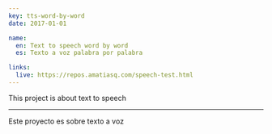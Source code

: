 ```yaml
---
key: tts-word-by-word
date: 2017-01-01

name:
  en: Text to speech word by word
  es: Texto a voz palabra por palabra

links:
  live: https://repos.amatiasq.com/speech-test.html
---
```


This project is about text to speech

---

Este proyecto es sobre texto a voz
